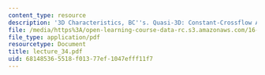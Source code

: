 ```yaml
---
content_type: resource
description: '3D Characteristics, BC''s. Quasi-3D: Constant-Crossflow Approximation'
file: /media/https%3A/open-learning-course-data-rc.s3.amazonaws.com/16-13-aerodynamics-of-viscous-fluids-fall-2003/681485365518f01377ef1047efff11f7_lecture_34.pdf
file_type: application/pdf
resourcetype: Document
title: lecture_34.pdf
uid: 68148536-5518-f013-77ef-1047efff11f7
---
```

